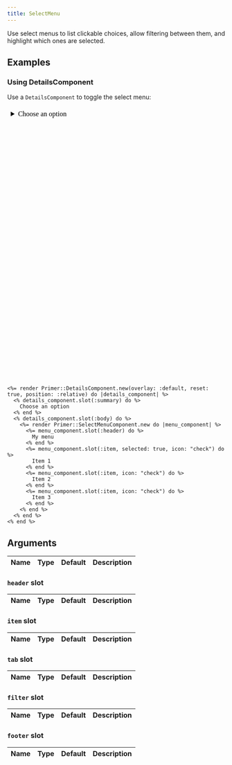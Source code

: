 ```yaml
---
title: SelectMenu
---
```


<!-- Warning: AUTO-GENERATED file, do not edit. Add code comments to your Ruby instead <3 -->

Use select menus to list clickable choices, allow filtering between them, and highlight
which ones are selected.

## Examples

### Using DetailsComponent

Use a `DetailsComponent` to toggle the select menu:

<iframe style="width: 100%; border: 0px; height: 630px;" srcdoc="<html><head><link href='https://unpkg.com/@primer/css/dist/primer.css' rel='stylesheet'></head><body><details class='details-overlay details-reset position-relative'>  <summary role='button' type='button' class='btn '>    Choose an option</summary>    <div>      <div class='SelectMenu '>  <div class='SelectMenu-modal '>      <header class='SelectMenu-header '>        <h3 class='SelectMenu-title '>          My menu</h3></header>      <div class='SelectMenu-list '>                    <button role='menuitemcheckbox' aria-checked='true' type='button' class='btn SelectMenu-item '>              <svg class='octicon octicon-check SelectMenu-icon SelectMenu-icon--check' height='16' viewBox='0 0 16 16' version='1.1' width='16' aria-hidden='true'><path fill-rule='evenodd' d='M13.78 4.22a.75.75 0 010 1.06l-7.25 7.25a.75.75 0 01-1.06 0L2.22 9.28a.75.75 0 011.06-1.06L6 10.94l6.72-6.72a.75.75 0 011.06 0z'></path></svg>            Item 1</button>          <button role='menuitemcheckbox' type='button' class='btn SelectMenu-item '>              <svg class='octicon octicon-check SelectMenu-icon SelectMenu-icon--check' height='16' viewBox='0 0 16 16' version='1.1' width='16' aria-hidden='true'><path fill-rule='evenodd' d='M13.78 4.22a.75.75 0 010 1.06l-7.25 7.25a.75.75 0 01-1.06 0L2.22 9.28a.75.75 0 011.06-1.06L6 10.94l6.72-6.72a.75.75 0 011.06 0z'></path></svg>            Item 2</button>          <button role='menuitemcheckbox' type='button' class='btn SelectMenu-item '>              <svg class='octicon octicon-check SelectMenu-icon SelectMenu-icon--check' height='16' viewBox='0 0 16 16' version='1.1' width='16' aria-hidden='true'><path fill-rule='evenodd' d='M13.78 4.22a.75.75 0 010 1.06l-7.25 7.25a.75.75 0 01-1.06 0L2.22 9.28a.75.75 0 011.06-1.06L6 10.94l6.72-6.72a.75.75 0 011.06 0z'></path></svg>            Item 3</button></div></div></div></div></details></body></html>"></iframe>

```erb
<%= render Primer::DetailsComponent.new(overlay: :default, reset: true, position: :relative) do |details_component| %>
  <% details_component.slot(:summary) do %>
    Choose an option
  <% end %>
  <% details_component.slot(:body) do %>
    <%= render Primer::SelectMenuComponent.new do |menu_component| %>
      <%= menu_component.slot(:header) do %>
        My menu
      <% end %>
      <%= menu_component.slot(:item, selected: true, icon: "check") do %>
        Item 1
      <% end %>
      <%= menu_component.slot(:item, icon: "check") do %>
        Item 2
      <% end %>
      <%= menu_component.slot(:item, icon: "check") do %>
        Item 3
      <% end %>
    <% end %>
  <% end %>
<% end %>
```

## Arguments

| Name | Type | Default | Description |
| :- | :- | :- | :- |

### `header` slot

| Name | Type | Default | Description |
| :- | :- | :- | :- |

### `item` slot

| Name | Type | Default | Description |
| :- | :- | :- | :- |

### `tab` slot

| Name | Type | Default | Description |
| :- | :- | :- | :- |

### `filter` slot

| Name | Type | Default | Description |
| :- | :- | :- | :- |

### `footer` slot

| Name | Type | Default | Description |
| :- | :- | :- | :- |

